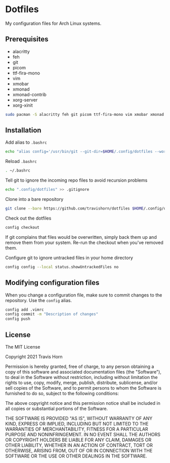 # Dotfiles

My configuration files for Arch Linux systems.

## Prerequisites

- alacritty
- feh
- git
- picom
- ttf-fira-mono
- vim
- xmobar
- xmonad
- xmonad-contrib
- xorg-server
- xorg-xinit

```bash
sudo pacman -S alacritty feh git picom ttf-fira-mono vim xmobar xmonad xmonad-contrib xorg-server xorg-xinit
```

## Installation

Add alias to `.bashrc`

```bash
echo "alias config='/usr/bin/git --git-dir=$HOME/.config/dotfiles --work-tree=$HOME'" >> ~/.bashrc
```

Reload `.bashrc`

```bash
. ~/.bashrc
```

Tell git to ignore the incoming repo files to avoid recursion problems

```bash
echo ".config/dotfiles" >> .gitignore
```

Clone into a bare repository

```bash
git clone --bare https://github.com/travishorn/dotfiles $HOME/.config/dotfiles
```

Check out the dotfiles

```bash
config checkout
```

If git complains that files would be overwritten, simply back them up and
remove them from your system. Re-run the checkout when you've removed them.

Configure git to ignore untracked files in your home directory

```bash
config config --local status.showUntrackedFiles no
```

## Modifying configuration files

When you change a configuration file, make sure to commit changes to the
repository. Use the `config` alias.

```bash
config add .vimrc
config commit -m "Description of changes"
config push
```

## License

The MIT License

Copyright 2021 Travis Horn

Permission is hereby granted, free of charge, to any person obtaining a copy of
this software and associated documentation files (the "Software"), to deal in
the Software without restriction, including without limitation the rights to
use, copy, modify, merge, publish, distribute, sublicense, and/or sell copies of
the Software, and to permit persons to whom the Software is furnished to do so,
subject to the following conditions:

The above copyright notice and this permission notice shall be included in all
copies or substantial portions of the Software.

THE SOFTWARE IS PROVIDED "AS IS", WITHOUT WARRANTY OF ANY KIND, EXPRESS OR
IMPLIED, INCLUDING BUT NOT LIMITED TO THE WARRANTIES OF MERCHANTABILITY, FITNESS
FOR A PARTICULAR PURPOSE AND NONINFRINGEMENT. IN NO EVENT SHALL THE AUTHORS OR
COPYRIGHT HOLDERS BE LIABLE FOR ANY CLAIM, DAMAGES OR OTHER LIABILITY, WHETHER
IN AN ACTION OF CONTRACT, TORT OR OTHERWISE, ARISING FROM, OUT OF OR IN
CONNECTION WITH THE SOFTWARE OR THE USE OR OTHER DEALINGS IN THE SOFTWARE.

